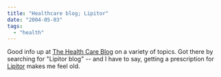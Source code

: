```yaml
---
title: "Healthcare blog; Lipitor"
date: "2004-05-03"
tags: 
  - "health"
---
```


Good info up at [The Health Care Blog](http://www.matthewholt.net/mh_blog.htm "The Health Care Blog") on a variety of topics. Got there by searching for "Lipitor blog" -- and I have to say, getting a prescription for [Lipitor](http://www.lipitor.com/cwp/appmanager/lipitor/lipitorDesktop) makes me feel old.
